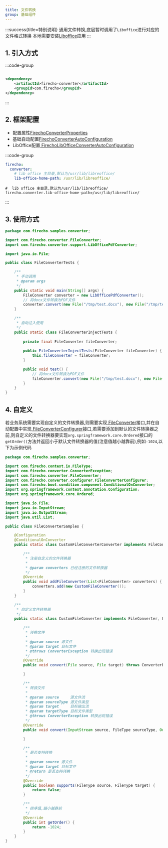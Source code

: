 ```yaml
---
title: 文件转换
group: 基础组件
---
```


:::success{title=特别说明}
通用文件转换,底层暂时调用了`Liboffice`进行对应的文件格式转换 本地需要安装[Liboffice](/guides/latest/install/liboffice)应用
:::

## 1. 引入方式

:::code-group

```xml [pom.xml]

<dependency>
    <artifactId>firecho-converter</artifactId>
    <groupId>com.firecho</groupId>
</dependency>
```

:::

## 2. 框架配置

* 配置属性<a href="/api/references/firecho/latest/com/firecho/boot/properties/converter/FirechoConverterProperties.html" target="_blank">FirechoConverterProperties</a>
* 基础自动配置<a href="/api/references/firecho/latest/com/firecho/boot/autoconfigure/converter/FirechoConverterAutoConfiguration.html" target="_blank">FirechoConverterAutoConfiguration</a>
* LibOffice配置<a href="/api/references/firecho/latest/com/firecho/boot/autoconfigure/converter/FirechoConverterAutoConfiguration.FirechoLibOfficeConverterAutoConfiguration.html" target="_blank">
  FirechoLibOfficeConverterAutoConfiguration</a>

:::code-group

```yaml [Yaml]
firecho:
  converter:
    # lib office 主目录,默认为/usr/lib/libreoffice/
    lib-office-home-path: /usr/lib/libreoffice/
```

```properties [Properties]
#  lib office 主目录,默认为/usr/lib/libreoffice/
firecho.converter.lib-office-home-path=/usr/lib/libreoffice/
```

:::

## 3. 使用方式

```java
package com.firecho.samples.converter;

import com.firecho.converter.FileConverter;
import com.firecho.converter.support.LibOfficePdfConverter;

import java.io.File;

public class FileConverterTests {

    /**
     * 手动调用
     * @param args
     */
    public static void main(String[] args) {
        FileConverter converter = new LibOfficePdfConverter();
        // 将docx文件转换为PDF文件
        converter.convert(new File("/tmp/test.docx"), new File("/tmp/test.pdf"));
    }

    /**
     * 自动注入使用
     */
    public static class FileConverterInjectTests {
        
        private final FileConverter fileConverter;
        
        public FileConverterInjectTests(FileConverter fileConverter) {
            this.fileConverter = fileConverter;
        }

        public void test() {
            // 将docx文件转换为PDF文件
            fileConverter.convert(new File("/tmp/test.docx"), new File("/tmp/test.pdf"));
        }
    }
}

```

## 4. 自定义

若业务系统需要实现自定义的文件转换器,则需要实现<a href="/api/references/firecho/latest/com/firecho/converter/FileConverter.html" target="_blank">
FileConverter</a>接口,并在自动配置中实现<a href="/api/references/firecho/latest/com/firecho/converter/configurer/FileConverterConfigurer.html" target="_blank">
FileConverterConfigurer</a>接口,若需要添加到默认的文件转换器之前,则自定义的文件转换器要实现`org.springframework.core.Ordered`接口的`getOrder()`方法并返回小于默认文件转换器的值(注意值越小越靠前),例如`-1024`,以下为示例代码

```java
package com.firecho.samples.converter;

import com.firecho.context.io.FileType;
import com.firecho.converter.ConverterException;
import com.firecho.converter.FileConverter;
import com.firecho.converter.configurer.FileConverterConfigurer;
import com.firecho.boot.condition.component.ConditionalOnConverter;
import org.springframework.context.annotation.Configuration;
import org.springframework.core.Ordered;

import java.io.File;
import java.io.InputStream;
import java.io.OutputStream;
import java.util.List;

public class FileConverterSamples {

    @Configuration
    @ConditionalOnConverter
    public static class CustomFileConverterConverter implements FileConverterConfigurer {

        /**
         * 注册自定义的文件转换器
         *
         * @param converters 已经注册的文件转换器
         */
        @Override
        public void addFileConverter(List<FileConverter> converters) {
            converters.add(new CustomFileConverter());
        }
    }

    /**
     * 自定义文件转换器
     */
    public static class CustomFileConverter implements FileConverter, Ordered {

        /**
         * 转换文件
         *
         * @param source 源文件
         * @param target 目标文件
         * @throws ConverterException 转换出现错误
         */
        @Override
        public void convert(File source, File target) throws ConverterException {

        }

        /**
         * 转换文件
         *
         * @param source     源文件流
         * @param sourceType 源文件类型
         * @param target     目标输出流
         * @param targetType 目标文件类型
         * @throws ConverterException 转换出现错误
         */
        @Override
        public void convert(InputStream source, FileType sourceType, OutputStream target, FileType targetType) throws ConverterException {

        }

        /**
         * 是否支持转换
         *
         * @param source 源文件
         * @param target 目标文件
         * @return 是否支持转换
         */
        @Override
        public boolean supports(FileType source, FileType target) {
            return false;
        }

        /**
         * 排序值,越小越靠前
         */
        @Override
        public int getOrder() {
            return -1024;
        }
    }
}

```